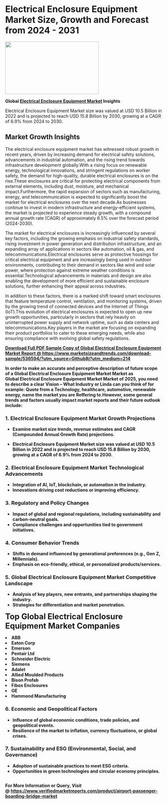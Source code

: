 <H1>Electrical Enclosure Equipment Market Size, Growth and Forecast from 2024 - 2031</H1><img class="aligncenter size-medium wp-image-584254" src="https://thirdeyenews.in/wp-content/uploads/2024/09/Global-Market-Research-300x168.jpeg" alt="" width="300" height="168" /><p><strong>Global&nbsp;<a href="https://www.marketsizeandtrends.com/download-sample/536594/?utm_source=Github8j?utm_medium=214">Electrical Enclosure Equipment Market</a> Insights</strong></p><p>Electrical Enclosure Equipment Market size was valued at USD 10.5 Billion in 2022 and is projected to reach USD 15.8 Billion by 2030, growing at a CAGR of 6.9% from 2024 to 2030.</p><p><h2>Market Growth Insights</h2> <p>The electrical enclosure equipment market has witnessed robust growth in recent years, driven by increasing demand for electrical safety solutions, advancements in industrial automation, and the rising trend towards infrastructure development globally.With a rising focus on renewable energy, technological innovations, and stringent regulations on worker safety, the demand for high-quality, durable electrical enclosures is on the rise.These enclosures are critical for protecting electrical components from external elements, including dust, moisture, and mechanical impact.Furthermore, the rapid expansion of sectors such as manufacturing, energy, and telecommunication is expected to significantly boost the market for electrical enclosures over the next decade.As businesses continue to invest in modern infrastructure and energy-efficient systems, the market is projected to experience steady growth, with a compound annual growth rate (CAGR) of approximately 6.5% over the forecast period (2024-2030).</p> <p><strong><a href="#"></a></strong></p> <p>The market for electrical enclosures is increasingly influenced by several key factors, including the growing emphasis on industrial safety standards, rising investment in power generation and distribution infrastructure, and an expanding array of applications in sectors like automation, oil & gas, and telecommunications.Electrical enclosures serve as protective housings for critical electrical equipment and are increasingly being used in outdoor environments, contributing to their demand in sectors like wind and solar power, where protection against extreme weather conditions is essential.Technological advancements in materials and design are also enabling the development of more efficient and sustainable enclosure solutions, further enhancing their appeal across industries.</p> <p>In addition to these factors, there is a marked shift toward smart enclosures that feature temperature control, ventilation, and monitoring systems, driven by the growing trend of connected devices and the Internet of Things (IoT).This evolution of electrical enclosures is expected to open up new growth opportunities, particularly in sectors that rely heavily on uninterrupted power supply and network uptime, such as data centers and telecommunications.Key players in the market are focusing on expanding their product portfolios to cater to these emerging needs, while also ensuring compliance with evolving global safety regulations.</p> <p><strong><a href="#"></p><p><span class=""><strong>Download Full PDF Sample Copy of Global Electrical Enclosure Equipment Market Report</strong> @ <a href="https://www.marketsizeandtrends.com/download-sample/536594/?utm_source=Github8j?utm_medium=214" target="_blank">https://www.marketsizeandtrends.com/download-sample/536594/?utm_source=Github8j?utm_medium=214</a></span></p><p>In order to make an accurate and perceptive description of future scope of a Global&nbsp;Electrical Enclosure Equipment Market Market as Global&nbsp;Electrical Enclosure Equipment Market Market of 2025, you need to describe a clear Vision &ndash; What Industry or Linda can you think of for example: Quote from a Technology, healthcare, automotive, renewable energy, name the market you are Reffering to.However, some general trends and factors usually impact market reports and their future outlook include:</p><h3>1.&nbsp;<strong>Electrical Enclosure Equipment Market Growth Projections</strong></h3><ul><li>Examine market size trends, revenue estimates and CAGR (Compounded Annual Growth Rate) projections.</li><li><p>Electrical Enclosure Equipment Market size was valued at USD 10.5 Billion in 2022 and is projected to reach USD 15.8 Billion by 2030, growing at a CAGR of 6.9% from 2024 to 2030.</p></li></ul><h3>2.&nbsp;<strong>Electrical Enclosure Equipment Market Technological Advancements</strong></h3><ul><li>Integration of AI, IoT, blockchain, or automation in the industry.</li><li>Innovations driving cost reductions or improving efficiency.</li></ul><h3>3.&nbsp;<strong>Regulatory and Policy Changes</strong></h3><ul><li>Impact of global and regional regulations, including sustainability and carbon-neutral goals.</li><li>Compliance challenges and opportunities tied to government initiatives.</li></ul><h3>4.&nbsp;<strong>Consumer Behavior Trends</strong></h3><ul><li>Shifts in demand influenced by generational preferences (e.g., Gen Z, Millennials).</li><li>Emphasis on eco-friendly, ethical, or personalized products/services.</li></ul><h3>5.&nbsp;<strong>Global Electrical Enclosure Equipment Market Competitive Landscape</strong></h3><ul><li>Analysis of key players, new entrants, and partnerships shaping the industry.</li><li>Strategies for differentiation and market penetration.</li></ul><p data-pm-slice="1 1 []"><span style="color: inherit; font-family: inherit; font-size: 25px;">Top Global Electrical Enclosure Equipment Market Companies</span></p><div class="" data-test-id=""><p><li>ABB</li><li> Eaton Corp</li><li> Emerson</li><li> Pentair Ltd</li><li> Schneider Electric</li><li> Siemens</li><li> Adalet</li><li> Allied Moulded Products</li><li> Bison Profab</li><li> Fibox Enclosures</li><li> GE</li><li> Hammond Manufacturing</li></p></div><h3>6.&nbsp;<strong>Economic and Geopolitical Factors</strong></h3><ul><li>Influence of global economic conditions, trade policies, and geopolitical events.</li><li>Resilience of the market to inflation, currency fluctuations, or global crises.</li></ul><h3>7.&nbsp;<strong>Sustainability and ESG (Environmental, Social, and Governance)</strong></h3><ul><li>Adoption of sustainable practices to meet ESG criteria.</li><li>Opportunities in green technologies and circular economy principles.</li></ul><h2><strong style="font-size: 14px;">For More Information or Query, Visit @&nbsp;</strong><a style="background-color: #ffffff; font-size: 14px;" href="https://www.marketsizeandtrends.com/report/electrical-enclosure-equipment-market/" target="_blank">https://www.verifiedmarketreports.com/product/airport-passenger-boarding-bridge-market</a></h2>